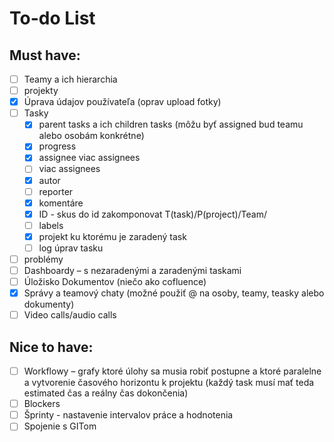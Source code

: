 #  To-do List

## Must have:
- [ ] Teamy a ich hierarchia
- [ ] projekty
- [x] Úprava údajov používateľa (oprav upload fotky)
- [ ] Tasky
  - [x] parent tasks a ich children tasks (môžu byť assigned bud teamu alebo osobám konkrétne)
  - [x] progress
  - [x] assignee viac assignees
  - [ ] viac assignees
  - [x] autor
  - [ ] reporter
  - [x] komentáre
  - [x] ID - skus do id zakomponovat T(task)/P(project)/Team/
  - [ ] labels
  - [x] projekt ku ktorému je zaradený task
  - [ ] log úprav tasku
- [ ] problémy
- [ ] Dashboardy – s nezaradenými a zaradenými taskami
- [ ] Úložisko Dokumentov (niečo ako cofluence)
- [x] Správy a teamový chaty (možné použiť @ na osoby, teamy, teasky alebo dokumenty)
- [ ] Video calls/audio calls

## Nice to have:
- [ ] Workflowy – grafy ktoré úlohy sa musia robiť postupne a ktoré paralelne a vytvorenie časového horizontu k projektu (každý task musí mať teda estimated čas a reálny čas dokončenia)
- [ ] Blockers
- [ ] Šprinty - nastavenie intervalov práce a hodnotenia
- [ ] Spojenie s GITom
